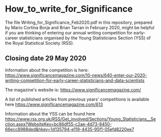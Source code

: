 # How_to_write_for_Significance

The file Writing_for_Significance_Feb2020.pdf in this repository, prepared by Mario Cortina Borja and Brian Tarran in February 2020, might be helpful if you are thinking of entering our annual writing competition for early-career statisticians organised by the Young Statisticians Section (YSS) of the Royal Statistical Society (RSS).  

## Closing date  29 May 2020

Information about the competition is here: https://www.significancemagazine.com/10-news/640-enter-our-2020-writing-competition-for-early-career-statisticians-and-data-scientists

The magazine's website is: https://www.significancemagazine.com/

A list of published articles from previous years' competitions is available here https://www.significancemagazine.com/613

Information about the YSS can be found here https://www.rss.org.uk/RSS/Get_involved/Sections/Young_Statisticians__Section.aspx?WebsiteKey=bc86df55-c2ae-4d73-8450-66ecc8988ded&hkey=1d135794-e119-4435-95f1-05efd8220ee7 


